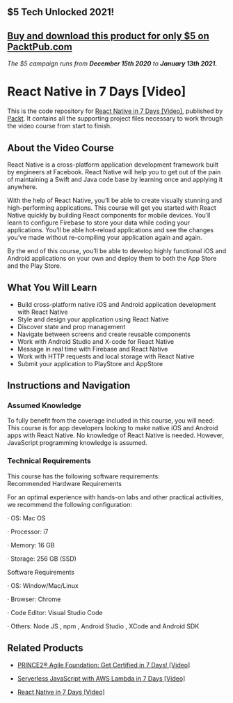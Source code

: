 ## $5 Tech Unlocked 2021!
[Buy and download this product for only $5 on PacktPub.com](https://www.packtpub.com/)
-----
*The $5 campaign         runs from __December 15th 2020__ to __January 13th 2021.__*

# React Native in 7 Days [Video]
This is the code repository for [React Native in 7 Days [Video]](https://www.packtpub.com/application-development/react-native-7-days-video?utm_source=github&utm_medium=repository&utm_campaign=9781789139075), published by [Packt](https://www.packtpub.com/?utm_source=github). It contains all the supporting project files necessary to work through the video course from start to finish.
## About the Video Course
React Native is a cross-platform application development framework built by engineers at Facebook. React Native will help you to get out of the pain of maintaining a Swift and Java code base by learning once and applying it anywhere.

With the help of React Native, you’ll be able to create visually stunning and high-performing applications. This course will get you started with React Native quickly by building React components for mobile devices. You’ll learn to configure Firebase to store your data while coding your applications. You’ll be able hot-reload applications and see the changes you’ve made without re-compiling your application again and again.

By the end of this course, you’ll be able to develop highly functional iOS and Android applications on your own and deploy them to both the App Store and the Play Store.



<H2>What You Will Learn</H2>
<DIV class=book-info-will-learn-text>
<UL>
<LI>Build cross-platform native iOS and Android application development with React Native

<LI>Style and design your application using React Native

<LI>Discover state and prop management

<LI>Navigate between screens and create reusable components

<LI>Work with Android Studio and X-code for React Native

<LI>Message in real time with Firebase and React Native

<LI>Work with HTTP requests and local storage with React Native

<LI>Submit your application to PlayStore and AppStore </LI></UL></DIV>

## Instructions and Navigation
### Assumed Knowledge
To fully benefit from the coverage included in this course, you will need:<br/>
This course is for app developers looking to make native iOS and Android apps with React Native. No knowledge of React Native is needed. However, JavaScript programming knowledge is assumed.	
### Technical Requirements
This course has the following software requirements:<br/>
Recommended Hardware Requirements

For an optimal experience with hands-on labs and other practical activities, we recommend the following configuration:

·         OS: Mac OS

·         Processor: i7

·         Memory: 16 GB

·         Storage: 256 GB (SSD)

Software Requirements

·         OS: Window/Mac/Linux

·         Browser: Chrome

·         Code Editor:  Visual Studio Code

·         Others: Node JS , npm , Android Studio , XCode and Android SDK

## Related Products
* [PRINCE2® Agile Foundation: Get Certified in 7 Days! [Video]](https://www.packtpub.com/application-development/prince2®-agile-foundation-get-certified-7-days-video?utm_source=github&utm_medium=repository&utm_campaign=9781838822620)

* [Serverless JavaScript with AWS Lambda in 7 Days [Video]](https://www.packtpub.com/web-development/serverless-javascript-aws-lambda-7-days-video?utm_source=github&utm_medium=repository&utm_campaign=9781789134957)

* [React Native in 7 Days [Video]](https://www.packtpub.com/web-development/serverless-javascript-aws-lambda-7-days-video?utm_source=github&utm_medium=repository&utm_campaign=9781789134957)

